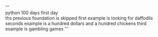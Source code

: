 '''     
python 100 days first day   
ths previous foundation is skipped
first example is looking for daffodils  
seconds example is a hundred dollars and a hundred chickens 
third example is gambling games
'''